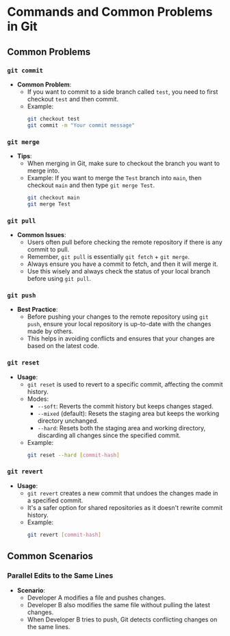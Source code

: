 # Commands and Common Problems in Git

## Common Problems

### `git commit`
- **Common Problem**: 
  - If you want to commit to a side branch called `test`, you need to first checkout `test` and then commit.
  - Example: 
    ```bash
    git checkout test
    git commit -m "Your commit message"
    ```

### `git merge`
- **Tips**:
  - When merging in Git, make sure to checkout the branch you want to merge into.
  - Example: If you want to merge the `Test` branch into `main`, then checkout `main` and then type `git merge Test`.
    ```bash
    git checkout main
    git merge Test
    ```

### `git pull`
- **Common Issues**:
  - Users often pull before checking the remote repository if there is any commit to pull.
  - Remember, `git pull` is essentially `git fetch` + `git merge`. 
  - Always ensure you have a commit to fetch, and then it will merge it.
  - Use this wisely and always check the status of your local branch before using `git pull`.

### `git push`
- **Best Practice**:
  - Before pushing your changes to the remote repository using `git push`, ensure your local repository is up-to-date with the changes made by others.
  - This helps in avoiding conflicts and ensures that your changes are based on the latest code.

### `git reset`
- **Usage**:
  - `git reset` is used to revert to a specific commit, affecting the commit history.
  - Modes:
    - `--soft`: Reverts the commit history but keeps changes staged.
    - `--mixed` (default): Resets the staging area but keeps the working directory unchanged.
    - `--hard`: Resets both the staging area and working directory, discarding all changes since the specified commit.
  - Example:
    ```bash
    git reset --hard [commit-hash]
    ```

### `git revert`
- **Usage**:
  - `git revert` creates a new commit that undoes the changes made in a specified commit.
  - It's a safer option for shared repositories as it doesn't rewrite commit history.
  - Example:
    ```bash
    git revert [commit-hash]
    ```

## Common Scenarios

### Parallel Edits to the Same Lines
- **Scenario**:
  - Developer A modifies a file and pushes changes.
  - Developer B also modifies the same file without pulling the latest changes.
  - When Developer B tries to push, Git detects conflicting changes on the same lines.
